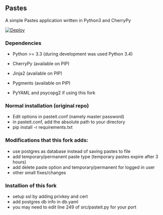 ## Pastes

A simple Pastes application written in Python3 and CherryPy

[![Deploy](https://www.herokucdn.com/deploy/button.png)](https://heroku.com/deploy?template=https://github.com/PangeaCake/pasteit)

### Dependencies

 * Python >= 3.3 (during development was used Python 3.4)
 * CherryPy (available on PIP)
 * Jinja2 (available on PIP)
 * Pygments (available on PIP)
 
 * PyYAML and psycopg2 if using this fork
 
### Normal installation (original repo)
 * Edit options in pasteit.conf (namely master password)
 * in pasteit.conf, add the absolute path to your directory
 * pip install -r requirements.txt
 
### Modifications that this fork adds:
 * use postgres as database instead of saving pastes to file
 * add temporary/permanent paste type (temporary pastes expire after 3 hours)
 * add delete paste option and temporary/permanent for logged in user
 * other small fixes/changes
 
### Installion of this fork
 * setup ssl by adding privkey and cert
 * add postgres db info in db.yaml
 * you may need to edit line 249 of src/pasteit.py for your port
